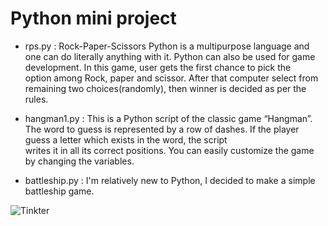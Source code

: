 # Python mini project
 
* rps.py : Rock-Paper-Scissors
  Python is a multipurpose language and one can do literally anything with it. Python can also be used for game development. In this game, user gets the first chance to pick the  
  option among Rock, paper and scissor. After that computer select from remaining two choices(randomly), then winner is decided as per the rules.

* hangman1.py : 
  This is a Python script of the classic game “Hangman”. The word to guess is represented by a row of dashes. If the player guess a letter which exists in the word, the script    
  writes it in all its correct positions. You can easily customize the game by changing the variables.

* battleship.py :
  I'm relatively new to Python, I decided to make a simple battleship game.



![Tinkter](https://upload.wikimedia.org/wikipedia/commons/a/ad/Lozingle_10032014.jpg)
